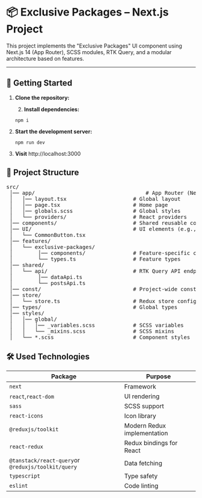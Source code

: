 
# 📦 Exclusive Packages – Next.js Project

This project implements the "Exclusive Packages" UI component using Next.js 14 (App Router), SCSS modules, RTK Query, and a modular architecture based on features.

---

## 🚀 Getting Started

1. **Clone the repository:**

   2. **Install dependencies:**

    `npm i`

3. **Start the development server:**

    `npm run dev`

4. **Visit** http://localhost:3000

## 📂 Project Structure



<pre>
src/
 │── app/                           		# App Router (Next.js 14)
 │   │── layout.tsx              		# Global layout
 │   │── page.tsx                		# Home page
 │   │── globals.scss            		# Global styles
 │   └── providers/              		# React providers
 │── components/                 		# Shared reusable components
 │── UI/                         		# UI elements (e.g., buttons)
 │   └── CommonButton.tsx
 │── features/
 │   └── exclusive-packages/
 │        │── components/         		# Feature-specific components
 │        └── types.ts            		# Feature types
 │── shared/
 │   └── api/                    		# RTK Query API endpoints and dummy data for cards
 │        │── dataApi.ts
 │        └── postsApi.ts
 │── const/                      		# Project-wide constants
 │── store/
 │   └── store.ts                		# Redux store config
 │── types/                      		# Global types
 │── styles/
 │   │── global/
 │   │   │── _variables.scss     		# SCSS variables
 │   │   └── _mixins.scss        		# SCSS mixins
 │   └── *.scss                  		# Component styles
</pre>

## 🛠️ Used Technologies


| Package                                                | Purpose                     |
| ------------------------------------------------------ | --------------------------- |
| `next`                                                 | Framework                   |
| `react`,`react-dom`                                    | UI rendering                |
| `sass`                                                 | SCSS support                |
| `react-icons`                                          | Icon library                |
| `@reduxjs/toolkit`                                     | Modern Redux implementation |
| `react-redux`                                          | Redux bindings for React    |
| `@tanstack/react-query`or `@reduxjs/toolkit/query`     | Data fetching               |
| `typescript`                                           | Type safety                 |
| `eslint`                                               | Code linting                |
